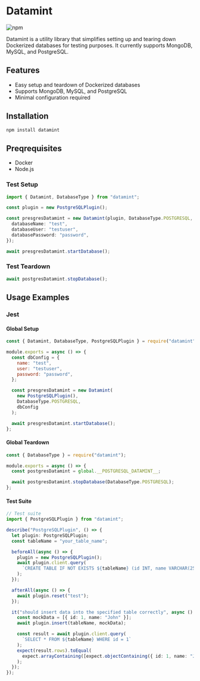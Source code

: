 # Datamint

![npm](https://img.shields.io/npm/v/datamint)

Datamint is a utility library that simplifies setting up and tearing down Dockerized databases for testing purposes. It currently supports MongoDB, MySQL, and PostgreSQL.

## Features

- Easy setup and teardown of Dockerized databases
- Supports MongoDB, MySQL, and PostgreSQL
- Minimal configuration required

## Installation

```bash
npm install datamint
```

## Preqrequisites

- Docker
- Node.js

### Test Setup

```typescript
import { Datamint, DatabaseType } from "datamint";

const plugin = new PostgreSQLPlugin();

const presgresDatamint = new Datamint(plugin, DatabaseType.POSTGRESQL, {
  databaseName: "test",
  databaseUser: "testuser",
  databasePassword: "password",
});

await presgresDatamint.startDatabase();
```

### Test Teardown

```typescript
await postgresDatamint.stopDatabase();
```

## Usage Examples

### Jest

#### Global Setup

```javascript
const { Datamint, DatabaseType, PostgreSQLPlugin } = require("datamint");

module.exports = async () => {
  const dbConfig = {
    name: "test",
    user: "testuser",
    password: "password",
  };

  const presgresDatamint = new Datamint(
    new PostgreSQLPlugin(),
    DatabaseType.POSTGRESQL,
    dbConfig
  );

  await presgresDatamint.startDatabase();
};
```

#### Global Teardown

```javascript
const { DatabaseType } = require("datamint");

module.exports = async () => {
  const postgresDatamint = global.__POSTGRESQL_DATAMINT__;

  await postgresDatamint.stopDatabase(DatabaseType.POSTGRESQL);
};
```

#### Test Suite

```typescript
// Test suite
import { PostgreSQLPlugin } from "datamint";

describe("PostgreSQLPlugin", () => {
  let plugin: PostgreSQLPlugin;
  const tableName = "your_table_name";

  beforeAll(async () => {
    plugin = new PostgreSQLPlugin();
    await plugin.client.query(
      `CREATE TABLE IF NOT EXISTS ${tableName} (id INT, name VARCHAR(255))`
    );
  });

  afterAll(async () => {
    await plugin.reset("test");
  });

  it("should insert data into the specified table correctly", async () => {
    const mockData = [{ id: 1, name: "John" }];
    await plugin.insert(tableName, mockData);

    const result = await plugin.client.query(
      `SELECT * FROM ${tableName} WHERE id = 1`
    );
    expect(result.rows).toEqual(
      expect.arrayContaining([expect.objectContaining({ id: 1, name: "John" })])
    );
  });
});
```
